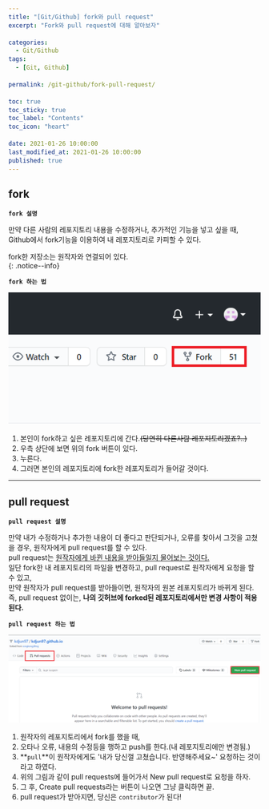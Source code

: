 ```yaml
---
title: "[Git/Github] fork와 pull request"
excerpt: "Fork와 pull request에 대해 알아보자"

categories:
  - Git/Github
tags:
  - [Git, Github]

permalink: /git-github/fork-pull-request/

toc: true
toc_sticky: true
toc_label: "Contents"
toc_icon: "heart"
 
date: 2021-01-26 10:00:00
last_modified_at: 2021-01-26 10:00:00
published: true
---
```


## fork

**`fork 설명`**  

만약 다른 사람의 레포지토리 내용을 수정하거나, 추가적인 기능을 넣고 싶을 때, Github에서 fork기능을 이용하여 내 레포지토리로 카피할 수 있다.  

fork한 저장소는 원작자와 연결되어 있다.  
{: .notice--info}  

**`fork 하는 법`**  

![fork_img](/assets/images/post_img/fork-pull-request/fork.PNG)  

1. 본인이 fork하고 싶은 레포지토리에 간다.~~(당연히 다른사람 레포지토리겠죠?..)~~  
2. 우측 상단에 보면 위의 fork 버튼이 있다.  
3. 누른다.  
4. 그러면 본인의 레포지토리에 fork한 레포지토리가 들어갈 것이다.  

---  

## pull request

**`pull request 설명`**  

만약 내가 수정하거나 추가한 내용이 더 좋다고 판단되거나, 오류를 찾아서 그것을 고쳤을 경우, 원작자에게 pull request를 할 수 있다.  
pull request는 <u>원작자에게 바뀐 내용을 받아들일지 물어보는 것이다.</u>  
일단 fork한 내 레포지토리의 파일을 변경하고, pull request로 원작자에게 요청을 할 수 있고,  
만약 원작자가 pull request를 받아들이면, 원작자의 원본 레포지토리가 바뀌게 된다.  
즉, pull request 없이는, **나의 깃허브에 forked된 레포지토리에서만 변경 사항이 적용된다.**  

**`pull request 하는 법`**  

![pull](/assets/images/post_img/fork-pull-request/pull.png)  

1. 원작자의 레포지토리에서 fork를 했을 때,  
2. 오타나 오류, 내용의 수정등을 행하고 push를 한다.(내 레포지토리에만 변경됨.)  
3. **`pull`**이 원작자에게도 '내가 당신껄 고쳤습니다. 반영해주세요~' 요청하는 것이라고 하였다.  
4. 위의 그림과 같이 pull requests에 들어가서 New pull request로 요청을 하자.  
5. 그 후, Create pull requests라는 버튼이 나오면 그냥 클릭하면 끝.  
6. pull request가 받아지면, 당신은 `contributor`가 된다!  